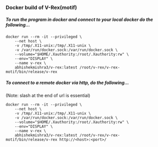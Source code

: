 ### Docker build of V-Rex(motif)

##### To run the program in docker and connect to your local docker do the following...

```
docker run --rm -it --privileged \
    --net host \
    -v /tmp/.X11-unix:/tmp/.X11-unix \
    -v /var/run/docker.sock:/var/run/docker.sock \
    --volume="$HOME/.Xauthority:/root/.Xauthority:rw" \
    --env="DISPLAY" \
    --name v-rex \
    abhishekmishra3/v-rex:latest /root/v-rex/v-rex-motif/bin/release/v-rex
```

##### To connect to a remote docker via http, do the following...

 (Note: slash at the end of url is essential)

```
docker run --rm -it --privileged \
    --net host \
    -v /tmp/.X11-unix:/tmp/.X11-unix \
    -v /var/run/docker.sock:/var/run/docker.sock \
    --volume="$HOME/.Xauthority:/root/.Xauthority:rw" \
    --env="DISPLAY" \
    --name v-rex \
    abhishekmishra3/v-rex:latest /root/v-rex/v-rex-motif/bin/release/v-rex http://<host>:<port>/
```

